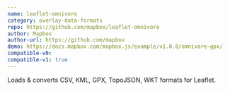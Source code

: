 ```yaml
---
name: leaflet-omnivore
category: overlay-data-formats
repo: https://github.com/mapbox/leaflet-omnivore
author: Mapbox
author-url: https://github.com/mapbox
demo: https://docs.mapbox.com/mapbox.js/example/v1.0.0/omnivore-gpx/
compatible-v0:
compatible-v1: true
---
```


Loads &amp; converts CSV, KML, GPX, TopoJSON, WKT formats for Leaflet.
